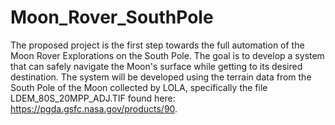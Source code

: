 # Moon_Rover_SouthPole

The proposed project is the first step towards the full automation of the Moon Rover Explorations on the South Pole. The goal is to develop a system that can safely navigate the Moon's surface while getting to its desired destination. The system will be developed using the terrain data from the South Pole of the Moon collected by LOLA, specifically the file LDEM_80S_20MPP_ADJ.TIF found here: https://pgda.gsfc.nasa.gov/products/90.